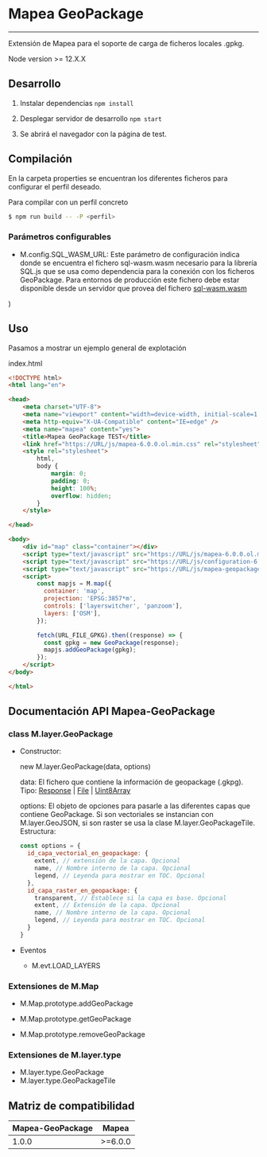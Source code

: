 # Mapea GeoPackage
---
Extensión de Mapea para el soporte de carga de ficheros locales .gpkg.

Node version >= 12.X.X

## Desarrollo
1. Instalar dependencias `npm install`

2. Desplegar servidor de desarrollo `npm start`

3. Se abrirá el navegador con la página de test.

## Compilación
En la carpeta properties se encuentran los diferentes ficheros para configurar el perfil deseado.

Para compilar con un perfil concreto
```bash
$ npm run build -- -P <perfil>
```

### Parámetros configurables

- M.config.SQL_WASM_URL: Este parámetro de configuración indica donde se encuentra el fichero sql-wasm.wasm necesario para la librería SQL.js que se usa como dependencia para la conexión con los ficheros GeoPackage. Para entornos de producción este fichero debe estar disponible desde un servidor que provea del fichero [sql-wasm.wasm](https://cdnjs.cloudflare.com/ajax/libs/sql.js/1.4.0/dist/sql-wasm.js)



)

## Uso

Pasamos a mostrar un ejemplo general de explotación

index.html
```html
<!DOCTYPE html>
<html lang="en">

<head>
    <meta charset="UTF-8">
    <meta name="viewport" content="width=device-width, initial-scale=1.0, maximum-scale=1.0, user-scalable=0">
    <meta http-equiv="X-UA-Compatible" content="IE=edge" />
    <meta name="mapea" content="yes">
    <title>Mapea GeoPackage TEST</title>
    <link href="https://URL/js/mapea-6.0.0.ol.min.css" rel="stylesheet" />
    <style rel="stylesheet">
        html,
        body {
            margin: 0;
            padding: 0;
            height: 100%;
            overflow: hidden;
        }
    </style>

</head>

<body>
    <div id="map" class="container"></div>
    <script type="text/javascript" src="https://URL/js/mapea-6.0.0.ol.min.js"></script>
    <script type="text/javascript" src="https://URL/js/configuration-6.0.0.js"></script>
    <script type="text/javascript" src="https://URL/js/mapea-geopackage-1.0.0.ol.min.js"></script>
    <script>
        const mapjs = M.map({
          container: 'map',
          projection: 'EPSG:3857*m',
          controls: ['layerswitcher', 'panzoom'],
          layers: ['OSM'],
        });

        fetch(URL_FILE_GPKG).then((response) => {
          const gpkg = new GeoPackage(response);
          mapjs.addGeoPackage(gpkg);
        });
    </script>
</body>

</html>

```

## Documentación API Mapea-GeoPackage

### class M.layer.GeoPackage

- Constructor:
  
  new M.layer.GeoPackage(data, options)
  
  data: El fichero  que contiene la información de geopackage (.gkpg). Tipo: [Response](https://developer.mozilla.org/es/docs/Web/API/Response) | 
  [File](https://developer.mozilla.org/es/docs/Web/API/File) | 
  [Uint8Array](https://developer.mozilla.org/es/docs/Web/JavaScript/Referencia/Objetos_globales/Uint8Array)
  
  options: El objeto de opciones para pasarle a las diferentes capas que contiene GeoPackage. Si son vectoriales se instancian con M.layer.GeoJSON, si son raster se usa la clase M.layer.GeoPackageTile. 
  Estructura:
  ```javascript
  const options = {
    id_capa_vectorial_en_geopackage: {
      extent, // extensión de la capa. Opcional
      name, // Nombre interno de la capa. Opcional
      legend, // Leyenda para mostrar en TOC. Opcional
    },
    id_capa_raster_en_geopackage: {
      transparent, // Establece si la capa es base. Opcional
      extent, // Extensión de la capa. Opcional
      name, // Nombre interno de la capa. Opcional
      legend, // Leyenda para mostrar en TOC. Opcional
    }
  }


  ```
- Eventos

  - M.evt.LOAD_LAYERS
### Extensiones de M.Map

- M.Map.prototype.addGeoPackage

- M.Map.prototype.getGeoPackage

- M.Map.prototype.removeGeoPackage

### Extensiones de M.layer.type

- M.layer.type.GeoPackage
- M.layer.type.GeoPackageTile

## Matriz de compatibilidad
| Mapea-GeoPackage | Mapea   |
| ---------------- | ------- |
| 1.0.0            | >=6.0.0 |